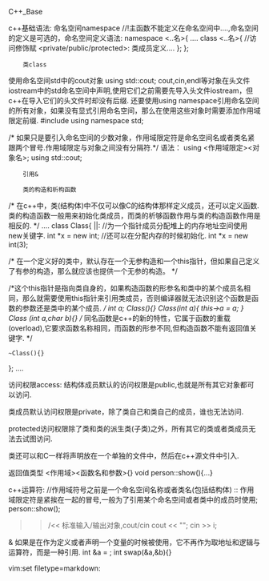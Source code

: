 C++_Base

c++基础语法:
        命名空间namespace
//!主函数不能定义在命名空间中....,命名空间的定义是可选的，命名空间定义语法:
namespace <..名>{
....
class <..名>{
//访问修饰赋
<private/public/protected>:
    类成员定义....
    };
};

        类class
使用命名空间std中的cout对象
using std::cout;
cout,cin,endl等对象在头文件iostream中的std命名空间中声明,使用它们之前需要先导入头文件iostream，但c++在导入它们的头文件时却没有后缀.
还要使用using namespace引用命名空间的所有对象，如果没有显式引用命名空间，那么在使用这些对象时需要添加作用域限定前缀.
#include <iostream>
using namespace std;

/*
如果只是要引入命名空间的少数对象，作用域限定符是命名空间名或者类名紧跟两个冒号.作用域限定与对象之间没有分隔符.*/ 语法：
using <作用域限定><对象名>;
using std::cout;

        引用&

        类的构造和析构函数
/*
在c++中，类(结构体)中不仅可以像C的结构体那样定义成员，还可以定义函数.
类的构造函数一般用来初始化类成员，而类的析够函数作用与类的构造函数作用是相反的.
*/
....
class Class{
<public>|<private>|<protected>:
//为一个指针成员分配堆上的内存地址空间使用new关键字.
int *x = new int;
//还可以在分配内存的时候初始化.
int *x = new int(3);

/*
在一个定义好的类中，默认存在一个无参构造和一个this指针，但如果自己定义了有参的构造，那么就应该也提供一个无参的构造。
*/

/*这个this指针是指向类自身的，如果构造函数的形参名和类中的某个成员名相同，那么就需要使用this指针来引用类成员，否则编译器就无法识别这个函数是函数的参数还是类中的某个成员.
*/
int a;
    Class(){}
    Class(int a){
         this->a = a;
    }
    Class (int a,char b){}
/*
 同名函数是c++的新的特性，它属于函数的重载(overload),它要求函数名称相同，而函数的形参不同,但构造函数不能有返回值关键字.
  */

    ~Class(){}
};
....

访问权限access:
结构体成员默认的访问权限是public,也就是所有其它对象都可以访问.

类成员默认访问权限是private，除了类自己和类自己的成员，谁也无法访问.

protected访问权限除了类和类的派生类(子类)之外，所有其它的类或者类成员无法去试图访问.

类还可以和C一样将声明放在一个单独的文件中，然后在c++源文件中引入.

返回值类型 <作用域><函数名和参数>{}
void person::show(){...}

c++运算符:
//作用域符号之前是一个命名空间名称或者类名(包括结构体)
:: 作用域限定符是紧挨在一起的冒号,一般为了引用某个命名空间或者类中的成员时使用;
person::show();

>>/<< 标准输入/输出对象,cout/cin
cout << "";
cin >> i;

& 如果是在作为定义或者声明一个变量的时候被使用，它不再作为取地址和逻辑与运算符，而是一种引用.
int &a = ;
int swap(&a,&b){}

 vim:set filetype=markdown: 
